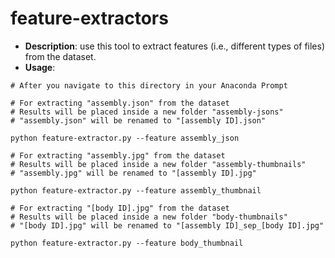 # feature-extractors

- **Description**: use this tool to extract features (i.e., different types of files) from the dataset.
- **Usage**:

```
# After you navigate to this directory in your Anaconda Prompt

# For extracting "assembly.json" from the dataset
# Results will be placed inside a new folder "assembly-jsons"
# "assembly.json" will be renamed to "[assembly ID].json"

python feature-extractor.py --feature assembly_json

# For extracting "assembly.jpg" from the dataset
# Results will be placed inside a new folder "assembly-thumbnails"
# "assembly.jpg" will be renamed to "[assembly ID].jpg"

python feature-extractor.py --feature assembly_thumbnail

# For extracting "[body ID].jpg" from the dataset
# Results will be placed inside a new folder "body-thumbnails"
# "[body ID].jpg" will be renamed to "[assembly ID]_sep_[body ID].jpg"

python feature-extractor.py --feature body_thumbnail

```